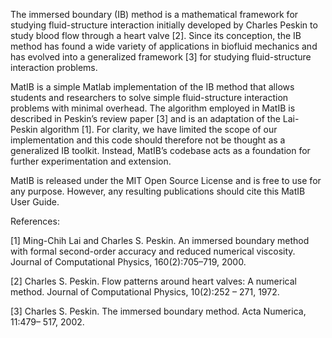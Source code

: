 The immersed boundary (IB) method is a mathematical framework for studying fluid-structure interaction initially developed by Charles Peskin to study blood flow through a heart valve [2]. Since its conception, the IB method has found a wide variety of applications in biofluid mechanics and has evolved into a generalized framework [3] for studying fluid-structure interaction problems.

MatIB is a simple Matlab implementation of the IB method that allows students and researchers to solve simple fluid-structure interaction problems with minimal overhead. The algorithm employed in MatIB is described in Peskin’s review paper [3] and is an adaptation of the Lai-Peskin algorithm [1]. For clarity, we have limited the scope of our implementation and this code should therefore not be thought as a generalized IB toolkit. Instead, MatIB’s codebase acts as a foundation for further experimentation and extension.

MatIB is released under the MIT Open Source License and is free to use for any purpose. However, any resulting publications should cite this MatIB User Guide.

References:

[1] Ming-Chih Lai and Charles S. Peskin. An immersed boundary method with formal second-order accuracy and reduced numerical viscosity. Journal of Computational Physics, 160(2):705–719, 2000.

[2] Charles S. Peskin. Flow patterns around heart valves: A numerical method. Journal of Computational Physics, 10(2):252 – 271, 1972.

[3] Charles S. Peskin. The immersed boundary method. Acta Numerica, 11:479– 517, 2002.
